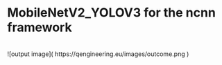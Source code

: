 # MobileNetV2_YOLOV3 for the ncnn framework
<br/>
![output image]( https://qengineering.eu/images/outcome.png )

